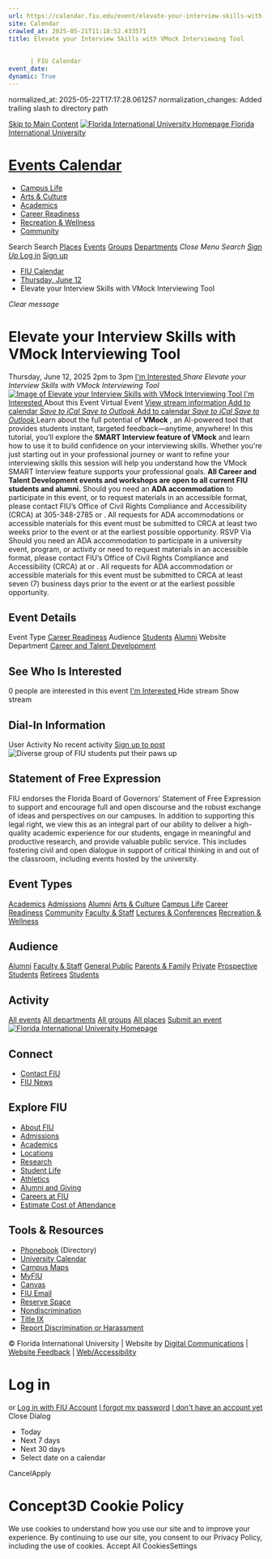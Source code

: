 ```yaml
---
url: https://calendar.fiu.edu/event/elevate-your-interview-skills-with-vmock-interviewing-tool-2811/
site: Calendar
crawled_at: 2025-05-21T11:18:52.433571
title: Elevate your Interview Skills with VMock Interviewing Tool
    
    
      | FIU Calendar
event_date: 
dynamic: True
---
```

normalized_at: 2025-05-22T17:17:28.061257
normalization_changes: Added trailing slash to directory path

[Skip to Main Content](https://calendar.fiu.edu/event/elevate-your-interview-skills-with-vmock-interviewing-tool-2811#main-content)
[![Florida International University Homepage](https://digicdn.fiu.edu/core/_assets/images/logo-top.png) Florida International University](https://www.fiu.edu)
# [Events Calendar ](https://calendar.fiu.edu/)
  * [Campus Life](https://calendar.fiu.edu/calendar?event_types%5B%5D=127595)
  * [Arts & Culture](https://calendar.fiu.edu/calendar?event_types%5B%5D=127590)
  * [Academics](https://calendar.fiu.edu/calendar?event_types%5B%5D=127582)
  * [Career Readiness](https://calendar.fiu.edu/calendar?event_types%5B%5D=127584)
  * [Recreation & Wellness](https://calendar.fiu.edu/calendar?event_types%5B%5D=127603)
  * [Community](https://calendar.fiu.edu/calendar?event_types%5B%5D=127601)


Search Search
[Places](https://calendar.fiu.edu/search/places) [Events](https://calendar.fiu.edu/calendar) [Groups](https://calendar.fiu.edu/search/groups) [Departments](https://calendar.fiu.edu/search/departments)
_Close Menu_
_Search_ [ _Sign Up_ ](https://calendar.fiu.edu/signup)
[Log in](https://calendar.fiu.edu/auth/shib_login?previous_url=https%3A%2F%2Fcalendar.fiu.edu%2Fevent%2Felevate-your-interview-skills-with-vmock-interviewing-tool-2811) [Sign up](https://calendar.fiu.edu/signup)
  * [FIU Calendar](https://calendar.fiu.edu/)
  * [Thursday, June 12](https://calendar.fiu.edu/calendar/day/2025/6/12)
  * Elevate your Interview Skills with VMock Interviewing Tool


_Clear message_
# Elevate your Interview Skills with VMock Interviewing Tool
Thursday, June 12, 2025 2pm to 3pm 
[ I'm Interested ](https://calendar.fiu.edu/event/49702356819609/confirm?return=https%3A%2F%2Fcalendar.fiu.edu%2Fevent%2Felevate-your-interview-skills-with-vmock-interviewing-tool-2811)
_Share Elevate your Interview Skills with VMock Interviewing Tool_
[ ![Image of Elevate your Interview Skills with VMock Interviewing Tool](https://localist-images.azureedge.net/photos/49702359604766/card/85846784ba0097a5f5df5aabb55327c37cb5e13a.jpg) ](https://calendar.fiu.edu/photo/49702359604766)
[ I'm Interested ](https://calendar.fiu.edu/event/49702356819609/confirm?return=https%3A%2F%2Fcalendar.fiu.edu%2Fevent%2Felevate-your-interview-skills-with-vmock-interviewing-tool-2811)
About this Event
Virtual Event [View stream information ](https://calendar.fiu.edu/event/elevate-your-interview-skills-with-vmock-interviewing-tool-2811#about_stream)
[Add to calendar ](https://calendar.fiu.edu/event/elevate-your-interview-skills-with-vmock-interviewing-tool-2811)
[ _Save to iCal_ ](https://calendar.fiu.edu/event/elevate-your-interview-skills-with-vmock-interviewing-tool-2811.ics "Save to iCal") [ _Save to Outlook_ ](https://calendar.fiu.edu/event/elevate-your-interview-skills-with-vmock-interviewing-tool-2811.ics "Save to Outlook")
[Add to calendar ](https://calendar.fiu.edu/event/elevate-your-interview-skills-with-vmock-interviewing-tool-2811)
[ _Save to iCal_ ](https://calendar.fiu.edu/event/elevate-your-interview-skills-with-vmock-interviewing-tool-2811.ics "Save to iCal") [ _Save to Outlook_ ](https://calendar.fiu.edu/event/elevate-your-interview-skills-with-vmock-interviewing-tool-2811.ics "Save to Outlook")
Learn about the full potential of **VMock** , an AI-powered tool that provides students instant, targeted feedback—anytime, anywhere!
In this tutorial, you’ll explore the **SMART Interview feature of VMock** and learn how to use it to build confidence on your interviewing skills. Whether you're just starting out in your professional journey or want to refine your interviewing skills this session will help you understand how the VMock SMART Interview feature supports your professional goals.
**All Career and Talent Development events and workshops are open to all current FIU students and alumni.**
Should you need an **ADA accommodation** to participate in this event, or to request materials in an accessible format, please contact FIU’s Office of Civil Rights Compliance and Accessibility (CRCA) at 305-348-2785 or . All requests for ADA accommodations or accessible materials for this event must be submitted to CRCA at least two weeks prior to the event or at the earliest possible opportunity.
RSVP Via 
Should you need an ADA accommodation to participate in a university event, program, or activity or need to request materials in an accessible format, please contact FIU’s Office of Civil Rights Compliance and Accessibility (CRCA) at or . All requests for ADA accommodation or accessible materials for this event must be submitted to CRCA at least seven (7) business days prior to the event or at the earliest possible opportunity. 
## Event Details
Event Type
[Career Readiness](https://calendar.fiu.edu/search/events?event_types%5B%5D=127584)
Audience
[Students](https://calendar.fiu.edu/search/events?event_types%5B%5D=121719) [Alumni](https://calendar.fiu.edu/search/events?event_types%5B%5D=121721)
Website
Department
[Career and Talent Development](https://calendar.fiu.edu/department/career_and_talent_development)
##  See Who Is Interested 
0 people  are interested in this event
[ I'm Interested ](https://calendar.fiu.edu/event/49702356819609/confirm?return=https%3A%2F%2Fcalendar.fiu.edu%2Fevent%2Felevate-your-interview-skills-with-vmock-interviewing-tool-2811)
Hide stream Show stream
## Dial-In Information
User Activity
No recent activity
[Sign up to post](https://calendar.fiu.edu/auth/shib_login?previous_url=https%3A%2F%2Fcalendar.fiu.edu%2Fevent%2Felevate-your-interview-skills-with-vmock-interviewing-tool-2811)
![Diverse group of FIU students put their paws up](https://www.fiu.edu/_assets/images/thumbnail-students-paw.jpg)
## Statement of Free Expression
FIU endorses the Florida Board of Governors' Statement of Free Expression to support and encourage full and open discourse and the robust exchange of ideas and perspectives on our campuses. In addition to supporting this legal right, we view this as an integral part of our ability to deliver a high-quality academic experience for our students, engage in meaningful and productive research, and provide valuable public service. This includes fostering civil and open dialogue in support of critical thinking in and out of the classroom, including events hosted by the university.
## Event Types
[Academics](https://calendar.fiu.edu/calendar?event_types%5B%5D=127582)
[Admissions](https://calendar.fiu.edu/calendar?event_types%5B%5D=127583)
[Alumni](https://calendar.fiu.edu/calendar?event_types%5B%5D=127589)
[Arts & Culture](https://calendar.fiu.edu/calendar?event_types%5B%5D=127590)
[Campus Life](https://calendar.fiu.edu/calendar?event_types%5B%5D=127595)
[Career Readiness](https://calendar.fiu.edu/calendar?event_types%5B%5D=127584)
[Community](https://calendar.fiu.edu/calendar?event_types%5B%5D=127601)
[Faculty & Staff](https://calendar.fiu.edu/calendar?event_types%5B%5D=127602)
[Lectures & Conferences](https://calendar.fiu.edu/calendar?event_types%5B%5D=127587)
[Recreation & Wellness](https://calendar.fiu.edu/calendar?event_types%5B%5D=127603)
## Audience
[Alumni](https://calendar.fiu.edu/calendar?event_types%5B%5D=121721)
[Faculty & Staff](https://calendar.fiu.edu/calendar?event_types%5B%5D=121720)
[General Public](https://calendar.fiu.edu/calendar?event_types%5B%5D=121722)
[Parents & Family](https://calendar.fiu.edu/calendar?event_types%5B%5D=36918157286658)
[Private](https://calendar.fiu.edu/calendar?event_types%5B%5D=129753)
[Prospective Students](https://calendar.fiu.edu/calendar?event_types%5B%5D=121723)
[Retirees](https://calendar.fiu.edu/calendar?event_types%5B%5D=37290279036119)
[Students](https://calendar.fiu.edu/calendar?event_types%5B%5D=121719)
## Activity
[All events](https://calendar.fiu.edu/search?what=events)
[All departments](https://calendar.fiu.edu/search/departments)
[All groups](https://calendar.fiu.edu/search?what=groups)
[All places](https://calendar.fiu.edu/search?what=places)
[Submit an event](https://calendar.fiu.edu/admin/events/new/basic-information)
[ ![Florida International University Homepage](https://digicdn.fiu.edu/core/_assets/images/footer-logo.svg) ](https://www.fiu.edu/)
## Connect
  * [Contact FIU](https://www.fiu.edu/about/contact-us/index.html)
  * [FIU News](https://news.fiu.edu/)


## Explore FIU
  * [About FIU](https://www.fiu.edu/about/index.html)
  * [Admissions](https://www.fiu.edu/admissions/index.html)
  * [Academics](https://www.fiu.edu/academics/index.html)
  * [Locations](https://www.fiu.edu/locations/index.html)
  * [Research](https://www.fiu.edu/research/index.html)
  * [Student Life](https://www.fiu.edu/student-life/index.html)
  * [Athletics](https://www.fiu.edu/athletics/index.html)
  * [Alumni and Giving](https://www.fiu.edu/alumni-and-giving/index.html)
  * [Careers at FIU](https://hr.fiu.edu/careers/)
  * [Estimate Cost of Attendance](https://onestop.fiu.edu/finances/estimate-your-costs/)


## Tools & Resources
  * [Phonebook](https://phonebook.fiu.edu) (Directory)
  * [University Calendar](https://calendar.fiu.edu/)
  * [Campus Maps](https://campusmaps.fiu.edu/)
  * [MyFIU](https://my.fiu.edu/)
  * [Canvas](https://canvas.fiu.edu)
  * [FIU Email](http://mail.fiu.edu/)
  * [Reserve Space](https://reservespace.fiu.edu/make-reservation/)
  * [Nondiscrimination](https://ace.fiu.edu/civil-rights-and-accessibility/harassment-and-discrimination/)
  * [Title IX](https://ace.fiu.edu/title-ix/)
  * [Report Discrimination or Harassment](https://report.fiu.edu/)


© Florida International University  | Website by [Digital Communications](https://stratcomm.fiu.edu/digital-print/websites/) | [Website Feedback](https://webforms.fiu.edu/view.php?id=370774&element_5=https://calendar.fiu.edu/https://calendar.fiu.edu/) | [Web/Accessibility](https://accessibility.fiu.edu/)
# Log in
or
[Log in with FIU Account](https://calendar.fiu.edu/auth/shib_login?previous_url=https%3A%2F%2Fcalendar.fiu.edu%2Fevent%2Felevate-your-interview-skills-with-vmock-interviewing-tool-2811)
[I forgot my password](https://calendar.fiu.edu/auth/forgot) [I don't have an account yet](https://calendar.fiu.edu/signup)
Close Dialog
  * Today
  * Next 7 days
  * Next 30 days
  * Select date on a calendar


CancelApply
# Concept3D Cookie Policy
We use cookies to understand how you use our site and to improve your experience. By continuing to use our site, you consent to our Privacy Policy, including the use of cookies. 
Accept All CookiesSettings
